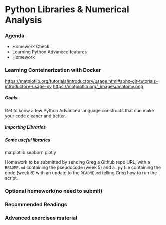 # Python Libraries & Numerical Analysis

### Agenda
* Homework Check
* Learning Python Advanced features
* Homework

### Learning Conteinerization with Docker
https://matplotlib.org/tutorials/introductory/usage.html#sphx-glr-tutorials-introductory-usage-py
https://matplotlib.org/_images/anatomy.png
##### Goals
Get to know a few Python Advanced language constructs that can make your code cleaner and better.

##### Importing Libraries

##### Some useful libraries

matplotlib
seaborn
plotly

Homework to be submitted by sending Greg a Github repo URL, with a `README.md` containing the pseudocode (week 5) and a `.py` file containing the code (week 6) with an update to the `README.md` telling Greg how to run the script.

### Optional homework(no need to submit)

### Recommended Readings

### Advanced exercises material
